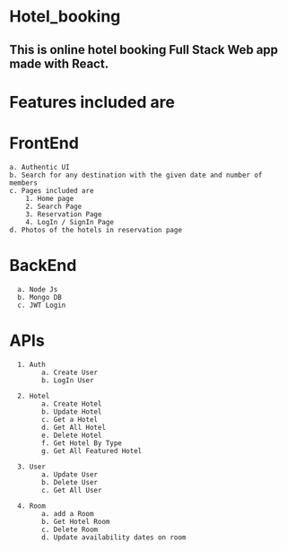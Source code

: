 # Hotel_booking


## This is online hotel booking Full Stack Web app made with React.


# Features included are

  # FrontEnd
    a. Authentic UI
    b. Search for any destination with the given date and number of members
    c. Pages included are
        1. Home page
        2. Search Page
        3. Reservation Page
        4. LogIn / SignIn Page
    d. Photos of the hotels in reservation page
    
    
   # BackEnd
      a. Node Js
      b. Mongo DB
      c. JWT Login
   
   
   # APIs
   
      1. Auth
            a. Create User
            b. LogIn User

      2. Hotel
            a. Create Hotel
            b. Update Hotel
            c. Get a Hotel
            d. Get All Hotel
            e. Delete Hotel
            f. Get Hotel By Type
            g. Get All Featured Hotel

      3. User
            a. Update User
            b. Delete User
            c. Get All User

      4. Room 
            a. add a Room
            b. Get Hotel Room
            c. Delete Room
            d. Update availability dates on room
